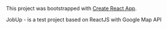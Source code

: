 This project was bootstrapped with [Create React App](https://github.com/facebookincubator/create-react-app).

JobUp - is a test project based on ReactJS with Google Map API
